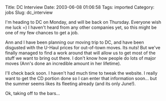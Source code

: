 Title: DC Interview
Date: 2003-06-08 01:06:58
Tags: imported
Category: jobs
Slug: dc_interview

I'm heading to DC on Monday, and will be back on Thursday.  Everyone wish me luck =)  I haven't heard from any other companies yet, so this might be one of my few chances to get a job.

Ann and I have been planning our moving trip to DC, and have been disgusted with the U-Haul prices for out-of-town moves.  Its nuts!  But we've finally managed to find a work around that will allow us to get most of the stuff we want to bring out there.  I don't know how people do lots of major moves (Ann's done an incredible amount in her lifetime).

I'll check back soon.  I haven't had much time to tweak the website.  I really want to get the CD portion done so I can enter that information soon... but the summer seems likes its fleeting already (and its only June!).

Ok, taking off to the bars...
